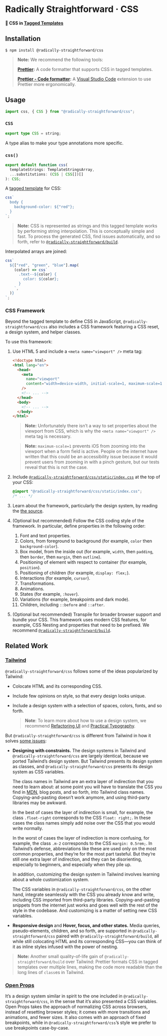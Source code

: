 <!--
    - [ ] https://www.npmjs.com/package/csjs
    - [ ] https://www.npmjs.com/package/radium



    https://vanilla-extract.style
    Type checking & autocomplete. I’m totally stealing that idea! Instead of writing:

color: var(--color--green--200);

You’ll write something like:

color: ${css.color.green[200]};


xxhash

https://xstyled.dev

https://github.com/bryc/code/tree/master/jshash/hashes

https://linaria.dev/
 -->

<!-- What else is there to love about Tailwind? The docs (including the book), and the design system -->

<!-- And sometimes in those situations extracting CSS components isn’t the right level of abstraction, because the component also has opinions on the HTML. React, for example, but we can do it much more simply. -->

<!-- Put a code example right away -->

<!-- <meta
            name="viewport"
            content="width=device-width, initial-scale=1, maximum-scale=1"
          /> -->

<!--
trust your eyes

screens: don’t use a set of breakpoints, instead look at the interface, determine when it isn’t working anymore, and add a breakpoint there (also, CSS custom properties don’t work in media queries)

approach:
reset
design system
global styles (for example, font)
components for things like form inputs and buttons
inline styles everywhere else

think about styles and order them in the stylesheet inside-out


- https://tailwindcss.com/docs/utility-first#why-not-just-use-inline-styles

      // TODO: Make this possibly faster by using Rehype instead of JSDOM (though we have to benchmark to be sure…)
      //       https://developer.mozilla.org/en-US/docs/Web/CSS/Pseudo-classes
      //         https://www.npmjs.com/package/pseudo-classes
      //       https://developer.mozilla.org/en-US/docs/Web/CSS/Pseudo-elements
      //       https://github.com/postcss/postcss
      //       https://github.com/brettstimmerman/mensch
      // https://stackoverflow.com/questions/10963997/css-parser-for-javascript
      // https://github.com/CSSLint/parser-lib
      // https://github.com/NV/CSSOM
      // https://github.com/reworkcss/css
      // https://www.npmjs.com/package/cssparser
      // https://rahulnpadalkar.medium.com/css-parser-in-javascript-578eba0977e5
      // https://github.com/rahulnpadalkar/CSSParser
      // http://glazman.org/JSCSSP/

      // https://github.com/postcss/postcss-scss
      // https://github.com/postcss/postcss-js
      // https://github.com/jonathantneal/precss
      // https://github.com/postcss/postcss-nested (more installations than the one below)
      // https://github.com/jonathantneal/postcss-nesting (closer to the standard and more stars than the one above)

      // https://github.com/jsdom/cssstyle
      // https://github.com/reworkcss/css
      // https://github.com/css/csso
      // https://github.com/csstree/csstree
      // https://github.com/brettstimmerman/mensch



Use @leafac/html with [Prettier](https://prettier.io) (automatic formatting), and the Visual Studio Code extensions [Prettier - Code formatter](https://marketplace.visualstudio.com/items?itemName=esbenp.prettier-vscode) (Prettier support) and [es6-string-html](https://marketplace.visualstudio.com/items?itemName=Tobermory.es6-string-html) (syntax highlighting).


### Related Projects


### Prior Art


-->

# Radically Straightforward · CSS

**💄 CSS in [Tagged Templates](https://developer.mozilla.org/en-US/docs/Web/JavaScript/Reference/Template_literals#tagged_templates)**

## Installation

```console
$ npm install @radically-straightforward/css
```

> **Note:** We recommend the following tools:
>
> **[Prettier](https://prettier.io):** A code formatter that supports CSS in tagged templates.
>
> **[Prettier - Code formatter](https://marketplace.visualstudio.com/items?itemName=esbenp.prettier-vscode):** A [Visual Studio Code](https://code.visualstudio.com/) extension to use Prettier more ergonomically.

## Usage

```typescript
import css, { CSS } from "@radically-straightforward/css";
```

<!-- DOCUMENTATION START: ./source/index.mts -->

### `CSS`

```typescript
export type CSS = string;
```

A type alias to make your type annotations more specific.

### `css()`

```typescript
export default function css(
  templateStrings: TemplateStringsArray,
  ...substitutions: (CSS | CSS[])[]
): CSS;
```

A [tagged template](https://developer.mozilla.org/en-US/docs/Web/JavaScript/Reference/Template_literals#tagged_templates) for CSS:

```typescript
css`
  body {
    background-color: ${"red"};
  }
`;
```

> **Note:** CSS is represented as strings and this tagged template works by performing string interpolation. This is conceptually simple and fast. To process the generated CSS, find issues automatically, and so forth, refer to [`@radically-straightforward/build`](https://npm.im/@radically-straightforward/build).

Interpolated arrays are joined:

```typescript
css`
  ${["red", "green", "blue"].map(
    (color) => css`
      .text--${color} {
        color: ${color};
      }
    `,
  )}
`;
```

<!-- DOCUMENTATION END: ./source/index.mts -->

### CSS Framework

Beyond the tagged template to define CSS in JavaScript, `@radically-straightforward/css` also includes a CSS framework featuring a CSS reset, a design system, and helper classes.

To use this framework:

1. Use HTML 5 and include a `<meta name="viewport" />` meta tag:

   ```html
   <!doctype html>
   <html lang="en">
     <head>
       <meta
         name="viewport"
         content="width=device-width, initial-scale=1, maximum-scale=1"
       />
       <!-- ... -->
     </head>
     <body>
       <!-- ... -->
     </body>
   </html>
   ```

   > **Note:** Unfortunately there isn’t a way to set properties about the viewport from CSS, which is why the `<meta name="viewport" />` meta tag is necessary.

   > **Note:** `maximum-scale=1` prevents iOS from zooming into the viewport when a form field is active. People on the internet have written that this could be an accessibility issue because it would prevent users from zooming in with a pinch gesture, but our tests reveal that this is not the case.

2. Include [`@radically-straightforward/css/static/index.css`](./static/index.css) at the top of your CSS:

   ```css
   @import "@radically-straightforward/css/static/index.css";
   /* ... */
   ```

3. Learn about the framework, particularly the design system, by reading the [the source](./static/index.css).

4. (Optional but recommended) Follow the CSS coding style of the framework. In particular, define properties in the following order:

   1. Font and text properties.
   2. Colors, from foreground to background (for example, `color` then `background-color`).
   3. Box model, from the inside out (for example, `width`, then `padding`, then `border`, then `margin`, then `outline`).
   4. Positioning of element with respect to container (for example, `position`).
   5. Positioning of children (for example, `display: flex;`).
   6. Interactions (for example, `cursor`).
   7. Transformations.
   8. Animations.
   9. States (for example, `:hover`).
   10. Variations (for example, breakpoints and dark mode).
   11. Children, including `::before` and `::after`.

5. (Optional but recommended) Transpile for broader browser support and bundle your CSS. This framework uses modern CSS features, for example, CSS Nesting and properties that need to be prefixed. We recommend [`@radically-straightforward/build`](https://npm.im/@radically-straightforward/build).

## Related Work

### [Tailwind](https://tailwindcss.com/)

`@radically-straightforward/css` follows some of the ideas popularized by Tailwind:

- Colocate HTML and its corresponding CSS.

- Include few opinions on style, so that every design looks unique.

- Include a design system with a selection of spaces, colors, fonts, and so forth.

  > **Note**: To learn more about how to use a design system, we recommend [Refactoring UI](https://www.refactoringui.com/) and [Practical Typography](https://practicaltypography.com/).

But `@radically-straightforward/css` is different from Tailwind in how it solves [some issues](https://tailwindcss.com/docs/utility-first#why-not-just-use-inline-styles):

- **Designing with constraints.** The design systems in Tailwind and `@radically-straightforward/css` are largely identical, because we ported Tailwind’s design system. But Tailwind presents its design system as classes, and `@radically-straightforward/css` presents its design system as CSS variables.

  The class names in Tailwind are an extra layer of indirection that you need to learn about: at some point you will have to translate the CSS you find in [MDN](https://developer.mozilla.org/en-US/docs/Web/CSS), blog posts, and so forth, into Tailwind class names. Copying-and-pasting doesn’t work anymore, and using third-party libraries may be awkward.

  In the best of cases the layer of indirection is small, for example, the class `.float-right` corresponds to the CSS `float: right;`. In these cases the class names simply add noise over the CSS that you would write normally.

  In the worst of cases the layer of indirection is more confusing, for example, the class `.m-2` corresponds to the CSS `margin: 0.5rem;`. In Tailwind’s defense, abbreviations like these are used only on the most common properties, and they’re for the most part tasteful. But they’re still one extra layer of indirection, and they can be disorienting, especially to beginners, and especially when they pile up.

  In addition, customizing the design system in Tailwind involves learning about a whole customization system.

  The CSS variables in `@radically-straightforward/css`, on the other hand, integrate seamlessly with the CSS you already know and write, including CSS imported from third-party libraries. Copying-and-pasting snippets from the internet just works and goes well with the rest of the style in the codebase. And customizing is a matter of setting new CSS variables.

- **Responsive design** and **Hover, focus, and other states.** Media queries, pseudo-elements, children, and so forth, are supported in `@radically-straightforward/css` paired with `@radically-straightforward/build`, all while still colocating HTML and its corresponding CSS—you can think of it as inline styles infused with the power of nesting.

> **Note:** Another small quality-of-life gain of `@radically-straightforward/build` over Tailwind: Prettier formats CSS in tagged templates over multiple lines, making the code more readable than the long lines of `class`es in Tailwind.

### [Open Props](https://open-props.style)

It’s a design system similar in spirit to the one included in `@radically-straightforward/css`, in the sense that it’s also presented a CSS variables. Open Props takes the approach of normalizing CSS across browsers, instead of resetting browser styles; it comes with more transitions and animations, and fewer sizes. It also comes with an approach of fixed breakpoints, while in `@radically-straightforward/css`’s style we prefer to use breakpoints case-by-case.
